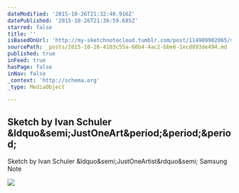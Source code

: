 ```yaml
---
dateModified: '2015-10-26T21:32:40.916Z'
datePublished: '2015-10-26T21:36:59.685Z'
starred: false
title: ''
isBasedOnUrl: 'http://my-sketchnotecloud.tumblr.com/post/114909902065/sketch-by-ivan-schuler-justoneartist-samsung'
sourcePath: _posts/2015-10-26-4103c55a-60b4-4ac2-bbe6-1ecd893de494.md
published: true
inFeed: true
hasPage: false
inNav: false
_context: 'http://schema.org'
_type: MediaObject

---
```

<article style=""><h1>Sketch by Ivan Schuler &amp;ldquo&amp;semi;JustOneArt&amp;period;&amp;period;&amp;period;</h1><p>Sketch by Ivan Schuler &amp;ldquo&amp;semi;JustOneArtist&amp;rdquo&amp;semi; Samsung Note</p><img src="http://36.media.tumblr.com/5b3988e3925b30e63517b6d16c5d4602/tumblr_nlykz7IMr81rpz8n2o1_1280.jpg" /></article>